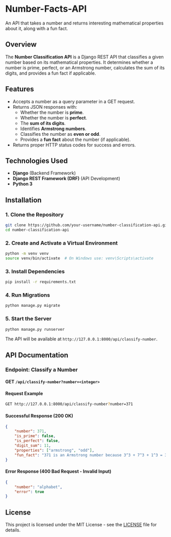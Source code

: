 # Number-Facts-API
 An API that takes a number and returns interesting mathematical properties about it, along with a fun fact.

## Overview
The **Number Classification API** is a Django REST API that classifies a given number based on its mathematical properties. It determines whether a number is prime, perfect, or an Armstrong number, calculates the sum of its digits, and provides a fun fact if applicable.

## Features
- Accepts a number as a query parameter in a GET request.
- Returns JSON responses with:
  - Whether the number is **prime**.
  - Whether the number is **perfect**.
  - The **sum of its digits**.
  - Identifies **Armstrong numbers**.
  - Classifies the number as **even or odd**.
  - Provides a **fun fact** about the number (if applicable).
- Returns proper HTTP status codes for success and errors.

## Technologies Used
- **Django** (Backend Framework)
- **Django REST Framework (DRF)** (API Development)
- **Python 3**

## Installation

### 1. Clone the Repository
```bash
git clone https://github.com/your-username/number-classification-api.git
cd number-classification-api
```

### 2. Create and Activate a Virtual Environment
```bash
python -m venv venv
source venv/bin/activate  # On Windows use: venv\Scripts\activate
```

### 3. Install Dependencies
```bash
pip install -r requirements.txt
```

### 4. Run Migrations
```bash
python manage.py migrate
```

### 5. Start the Server
```bash
python manage.py runserver
```

The API will be available at `http://127.0.0.1:8000/api/classify-number`.

## API Documentation

### **Endpoint:** Classify a Number
#### **GET** `/api/classify-number?number=<integer>`

#### **Request Example**
```bash
GET http://127.0.0.1:8000/api/classify-number?number=371
```

#### **Successful Response (200 OK)**
```json
{
    "number": 371,
    "is_prime": false,
    "is_perfect": false,
    "digit_sum": 11,
    "properties": ["armstrong", "odd"],
    "fun_fact": "371 is an Armstrong number because 3^3 + 7^3 + 1^3 = 371"
}
```

#### **Error Response (400 Bad Request - Invalid Input)**
```json
{
    "number": "alphabet",
    "error": true
}
```


## License
This project is licensed under the MIT License - see the [LICENSE](LICENSE) file for details.
